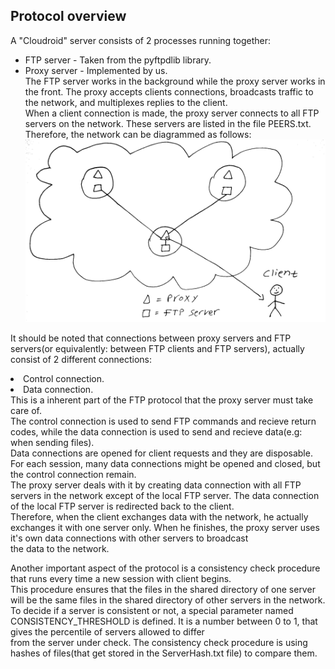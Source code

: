 ## Protocol overview
A "Cloudroid" server consists of 2 processes running together: <br>
- FTP server - Taken from the pyftpdlib library. <br>
- Proxy server - Implemented by us. <br>
The FTP server works in the background while the proxy server works in the front. The proxy accepts clients connections, broadcasts traffic to the network, and multiplexes replies to the client.<br>
When a client connection is made, the proxy server connects to all FTP servers on the network. These servers are listed in the file PEERS.txt.<br>
Therefore, the network can be diagrammed as follows:
![alt tag](https://raw.githubusercontent.com/nathanwallh/Cloudroid/master/images/diagram.png)


It should be noted that connections between proxy servers and FTP servers(or equivalently: between FTP clients and FTP servers), actually consist of 2 different connections:<br>
<li>Control connection.<br>
<li>Data connection.<br>
This is a inherent part of the FTP protocol that the proxy server must take care of.<br>
The control connection is used to send FTP commands and recieve return codes, while the data connection is used to send and recieve data(e.g: when sending files).<br>
Data connections are opened for client requests and they are disposable. For each session, many data connections might be opened and closed, but the control connection remain.<br>
The proxy server deals with it by creating data connection with all FTP servers in the network except of the local FTP server. The data connection of the local FTP server is redirected back to the client.<br>
Therefore, when the client exchanges data with the network, he actually exchanges it with one server only. When he finishes, the proxy server uses it's own data connections with other servers to broadcast<br>
the data to the network.<br>
</p>
<p>
Another important aspect of the protocol is a consistency check procedure that runs every time a new session with client begins.<br>
This procedure ensures that the files in the shared directory of one server will be the same files in the shared directory of other servers in the network.<br>
To decide if a server is consistent or not, a special parameter named CONSISTENCY_THRESHOLD is defined. It is a number between 0 to 1, that gives the percentile of servers allowed to differ<br>
from the server under check.
The consistency check procedure is using hashes of files(that get stored in the ServerHash.txt file) to compare them.<br>
</p>


